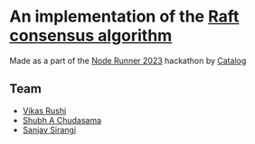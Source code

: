 # An implementation of the [Raft consensus algorithm](https://raft.github.io/)

Made as a part of the [Node Runner 2023](https://lu.ma/noderunner) hackathon by [Catalog](https://catalog.fi/)

## Team
- [Vikas Rushi](https://github.com/0xVikasRushi/)
- [Shubh A Chudasama](https://cshubh.com)
- [Sanjay Sirangi](https://github.com/sanjay-sol)
